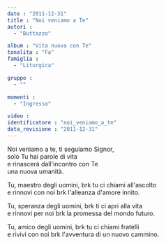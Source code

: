 ```yaml
---
date : "2011-12-31"
title : "Noi veniamo a Te"
autori : 
  - "Buttazzo"

album : "Vita nuova con Te"
tonalita : "Fa"
famiglia : 
  - "Liturgica"

gruppo : 
  - ""

momenti : 
  - "Ingresso"

video : 
identificatore : "noi_veniamo_a_te"
data_revisione : "2011-12-31"
---
```

  
  
  
  
  
  
  
  
  
  
Noi veniamo a te, ti seguiamo Signor,   
solo Tu hai parole di vita  
e rinascerà dall'incontro con Te   
una nuova umanità.  
  
  
  
Tu, maestro degli uomini, brk tu ci chiami all'ascolto     
e rinnovi con noi brk l'alleanza d'amore innito.      
  
  
  
  
Tu, speranza degli uomini, brk ti ci apri alla vita  
e rinnovi per noi brk la promessa del mondo futuro.  
  
  
  
  
Tu, amico degli uomini, brk tu ci chiami fratelli  
e rivivi con noi brk l'avventura di un nuovo cammino.  
  
  
  
  
  
  
  
  
  
  
